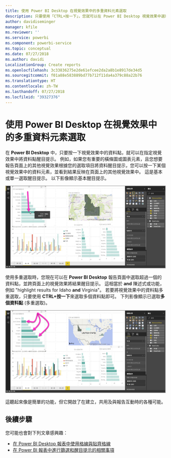 ```yaml
---
title: 使用 Power BI Desktop 在視覺效果中的多重資料元素選取
description: 只要使用「CTRL+按一下」，您就可以在 Power BI Desktop 視覺效果中選取多個資料點
author: davidiseminger
manager: kfile
ms.reviewer: ''
ms.service: powerbi
ms.component: powerbi-service
ms.topic: conceptual
ms.date: 07/27/2018
ms.author: davidi
LocalizationGroup: Create reports
ms.openlocfilehash: 3c33836275e2de61efcee2da2a8b1e8917de34d5
ms.sourcegitcommit: f01a88e583889bd77b712f11da4a379c88a22b76
ms.translationtype: HT
ms.contentlocale: zh-TW
ms.lasthandoff: 07/27/2018
ms.locfileid: "39327376"
---
```

# <a name="multi-select-data-elements-in-visuals-using-power-bi-desktop"></a>使用 Power BI Desktop 在視覺效果中的多重資料元素選取

在 **Power BI Desktop** 中，只要按一下視覺效果中的資料點，就可以在指定視覺效果中將資料點醒目提示。 例如，如果您有重要的橫條圖或圖表元素，且您想要報告頁面上的其他視覺效果根據您的選取項目將資料醒目提示，您可以按一下某個視覺效果中的資料元素，並看到結果反映在頁面上的其他視覺效果中。 這是基本或單一選取醒目提示。 以下影像顯示基本醒目提示。 

![](media/desktop-multi-select/multi-select_01.png)

使用多重選取時，您現在可以在 **Power BI Desktop** 報告頁面中選取超過一個的資料點，並跨頁面上的視覺效果將結果醒目提示。 這相當於 **and** 陳述式或功能，例如 "highlight results for Idaho **and** Virginia"。 若要將視覺效果中的資料點多重選取，只要使用 **CTRL+按一下**來選取多個資料點即可。 下列影像顯示已選取**多個資料點** (多重選取)。

![](media/desktop-multi-select/multi-select_02.png)

這聽起來像是簡單的功能，但它開啟了在建立，共用及與報告互動時的各種可能。 

## <a name="next-steps"></a>後續步驟

您可能也會對下列文章感興趣：

* [在 Power BI Desktop 報表中使用格線與貼齊格線](desktop-gridlines-snap-to-grid.md)
* [在 Power BI 報表中進行篩選和醒目提示的相關事項](power-bi-reports-filters-and-highlighting.md)

